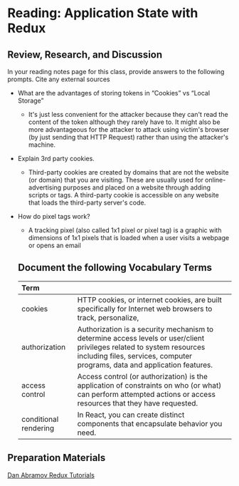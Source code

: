 # Reading: Application State with Redux

## Review, Research, and Discussion

In your reading notes page for this class, provide answers to the following prompts. Cite any external sources

- What are the advantages of storing tokens in “Cookies” vs “Local Storage”
  - It's just less convenient for the attacker because they can't read the content of the token although they rarely have to. It might also be more advantageous for the attacker to attack using victim's browser (by just sending that HTTP Request) rather than using the attacker's machine.
- Explain 3rd party cookies.

  - Third-party cookies are created by domains that are not the website (or domain) that you are visiting. These are usually used for online-advertising purposes and placed on a website through adding scripts or tags. A third-party cookie is accessible on any website that loads the third-party server's code.

- How do pixel tags work?

  - A tracking pixel (also called 1x1 pixel or pixel tag) is a graphic with dimensions of 1x1 pixels that is loaded when a user visits a webpage or opens an email

  ## Document the following Vocabulary Terms

  | Term                  |                                                                                                                                                                                                     |
  | :-------------------- | :-------------------------------------------------------------------------------------------------------------------------------------------------------------------------------------------------- |
  | cookies               | HTTP cookies, or internet cookies, are built specifically for Internet web browsers to track, personalize,                                                                                          |
  | authorization         | Authorization is a security mechanism to determine access levels or user/client privileges related to system resources including files, services, computer programs, data and application features. |
  | access control        | Access control (or authorization) is the application of constraints on who (or what) can perform attempted actions or access resources that they have requested.                                    |
  | conditional rendering | In React, you can create distinct components that encapsulate behavior you need.                                                                                                                    |

## Preparation Materials

[Dan Abramov Redux Tutorials](https://egghead.io/courses/fundamentals-of-redux-course-from-dan-abramov-bd5cc867)
